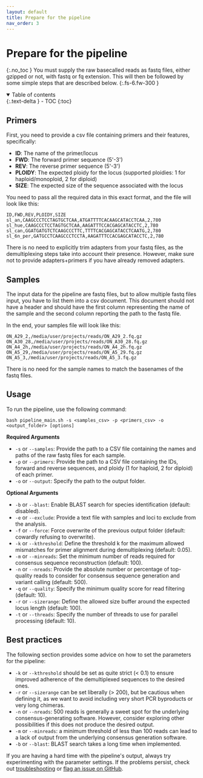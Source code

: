```yaml
---
layout: default
title: Prepare for the pipeline
nav_order: 3
---
```


# Prepare for the pipeline
{:.no_toc }
You must supply the raw basecalled reads as fastq files, either gzipped or not, with fastq or fq extension. This will then be followed by some simple steps that are described below.
{:.fs-6.fw-300 }

<details open markdown="block">
  <summary>
    Table of contents
  </summary>
  {:.text-delta }
- TOC
{:toc}
</details>

## Primers
First, you need to provide a csv file containing primers and their features, specifically:

* **ID**: The name of the primer/locus
* **FWD**: The forward primer sequence (5'-3')
* **REV**: The reverse primer sequence (5'-3')
* **PLOIDY**: The expected ploidy for the locus (supported ploidies: 1 for haploid/monoploid, 2 for diploid)
* **SIZE**: The expected size of the sequence associated with the locus

You need to pass all the required data in this exact format, and the file will look like this:

```csv
ID,FWD,REV,PLOIDY,SIZE
sl_an,CAAGCCCTCCTAGTGCTCAA,ATGATTTTCACAAGCATACCTCAA,2,780
sl_hue,CAAGCCCTCCTAGTGCTCAA,AAGATTTCCACGAGCATACCTC,2,780
sl_can,GGATGATGTCTCAAGCCCTTC,TTTTCACGAGCATACCTCAATG,2,780
sl_6n_per,GATGCCTCAAGCCCTCCTA,AAGATTTCCACGAGCATACCTC,2,780
```

There is no need to explicitly trim adapters from your fastq files, as the demultiplexing steps take into account their presence. However, make sure not to provide adapters+primers if you have already removed adapters.

## Samples
The input data for the pipeline are fastq files, but to allow multiple fastq files input, you have to list them into a csv document. This document should not have a header and should have the first column representing the name of the sample and the second column reporting the path to the fastq file.

In the end, your samples file will look like this:

```csv
ON_A29_2,/media/user/projects/reads/ON_A29_2.fq.gz
ON_A30_28,/media/user/projects/reads/ON_A30_28.fq.gz
ON_A4_2h,/media/user/projects/reads/ON_A4_2h.fq.gz
ON_A5_29,/media/user/projects/reads/ON_A5_29.fq.gz
ON_A5_3,/media/user/projects/reads/ON_A5_3.fq.gz
```
There is no need for the sample names to match the basenames of the fastq files.

## Usage

To run the pipeline, use the following command:
```
bash pipeline_main.sh -s <samples_csv> -p <primers_csv> -o <output_folder> [options]
```
**Required Arguments**

* `-s` or `--samples`: Provide the path to a CSV file containing the names and paths of the raw fastq files for each sample.
* `-p` or `--primers`: Provide the path to a CSV file containing the IDs, forward and reverse sequences, and ploidy (1 for haploid, 2 for diploid) of each primer.
* `-o` or `--output`: Specify the path to the output folder.

**Optional Arguments**

* `-b` or `--blast`: Enable BLAST search for species identification (default: disabled).
* `-e` or `--exclude`: Provide a text file with samples and loci to exclude from the analysis.
* `-f` or `--force`: Force overwrite of the previous output folder (default: cowardly refusing to overwrite).
* `-k` or `--kthreshold`: Define the threshold k for the maximum allowed mismatches for primer alignment during demultiplexing (default: 0.05).
* `-m` or `--minreads`: Set the minimum number of reads required for consensus sequence reconstruction (default: 100).
* `-n` or `--nreads`: Provide the absolute number or percentage of top-quality reads to consider for consensus sequence generation and variant calling (default: 500).
* `-q` or `--quality`: Specify the minimum quality score for read filtering (default: 10).
* `-r` or `--sizerange`: Define the allowed size buffer around the expected locus length (default: 100).
* `-t` or `--threads`: Specify the number of threads to use for parallel processing (default: 10).

## Best practices

The following section provides some advice on how to set the parameters for the pipeline:

* `-k` or `--kthreshold` should be set as quite strict (< 0.1) to ensure improved adherence of the demultiplexed sequences to the desired ones.
* `-r` or `--sizerange` can be set liberally (> 200), but be cautious when defining it, as we want to avoid including very short PCR byproducts or very long chimeras.
* `-n` or `--nreads`: 500 reads is generally a sweet spot for the underlying consensus-generating software. However, consider exploring other possibilities if this does not produce the desired output.
* `-m` or `--minreads`: a minimum threshold of less than 100 reads can lead to a lack of output from the underlying consensus generation software.
* `-b` or `--blast`: BLAST search takes a long time when implemented.

If you are having a hard time with the pipeline's output, always try experimenting with the parameter settings. If the problems persist, check out [troubleshooting](./search.md) or [flag an issue on GitHub](https://github.com/nhmvienna/AmpliPiper/issues).